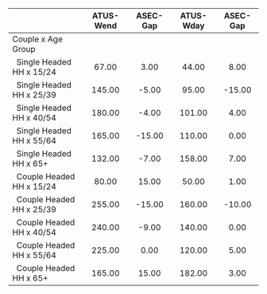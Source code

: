 
|                      |    ATUS-Wend |     ASEC-Gap |    ATUS-Wday |     ASEC-Gap |
| -------------------- | :----------: | :----------: | :----------: | :----------: |
| Couple x Age Group   |              |              |              |              |
| &nbsp;&nbsp;Single Headed HH x 15/24 |        67.00 |         3.00 |        44.00 |         8.00 |
| &nbsp;&nbsp;Single Headed HH x 25/39 |       145.00 |        -5.00 |        95.00 |       -15.00 |
| &nbsp;&nbsp;Single Headed HH x 40/54 |       180.00 |        -4.00 |       101.00 |         4.00 |
| &nbsp;&nbsp;Single Headed HH x 55/64 |       165.00 |       -15.00 |       110.00 |         0.00 |
| &nbsp;&nbsp;Single Headed HH x 65+ |       132.00 |        -7.00 |       158.00 |         7.00 |
| &nbsp;&nbsp;Couple Headed HH x 15/24 |        80.00 |        15.00 |        50.00 |         1.00 |
| &nbsp;&nbsp;Couple Headed HH x 25/39 |       255.00 |       -15.00 |       160.00 |       -10.00 |
| &nbsp;&nbsp;Couple Headed HH x 40/54 |       240.00 |        -9.00 |       140.00 |         0.00 |
| &nbsp;&nbsp;Couple Headed HH x 55/64 |       225.00 |         0.00 |       120.00 |         5.00 |
| &nbsp;&nbsp;Couple Headed HH x 65+ |       165.00 |        15.00 |       182.00 |         3.00 |

